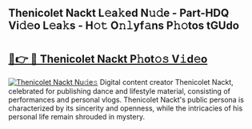 ## Thenicolet Nackt L𝚎a𝚔ed N𝚞𝚍e - Part-HDQ Vi𝚍𝚎o L𝚎a𝚔s - H𝚘𝚝 O𝚗𝚕yf𝚊ns P𝚑𝚘tos tGUdo

# <h2><a href="http://kf62f4.oniu.top/?m=Thenicolet+Nackt">🔗👉 🔴 Thenicolet Nackt P𝚑ot𝚘𝚜 V𝚒d𝚎o</a></h2>

[![Thenicolet Nackt Nu𝚍e𝚜](https://i.imgur.com/0qMVB7G.gif)](http://kf62f4.oniu.top/?m=Thenicolet+Nackt)
Digital content creator Thenicolet Nackt, celebrated for publishing dance and lifestyle material, consisting of performances and personal vlogs. Thenicolet Nackt's public persona is characterized by its sincerity and openness, while the intricacies of his personal life remain shrouded in mystery.  
